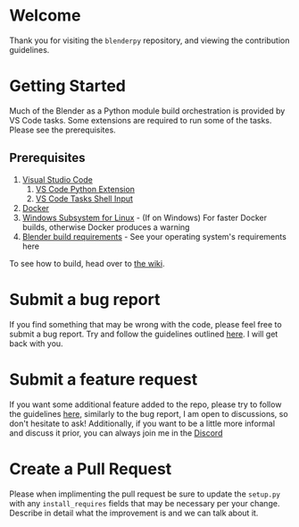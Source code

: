 # Welcome
Thank you for visiting the `blenderpy` repository, and viewing the contribution guidelines.

# Getting Started

Much of the Blender as a Python module build orchestration is provided by VS Code tasks. Some extensions are required to run some of the tasks. Please see the prerequisites.

## Prerequisites

1. [Visual Studio Code](https://code.visualstudio.com/)
    1. [VS Code Python Extension](https://marketplace.visualstudio.com/items?itemName=ms-python.python)
    2. [VS Code Tasks Shell Input](https://marketplace.visualstudio.com/items?itemName=augustocdias.tasks-shell-input)
2. [Docker](https://www.docker.com/)
3. [Windows Subsystem for Linux](https://docs.microsoft.com/en-us/windows/wsl/install-win10) - (If on Windows) For faster Docker builds, otherwise Docker produces a warning
4. [Blender build requirements](https://wiki.blender.org/wiki/Building_Blender) - See your operating system's requirements here

To see how to build, head over to [the wiki](https://github.com/TylerGubala/blenderpy/wiki).

# Submit a bug report

If you find something that may be wrong with the code, please feel free to submit a bug report. Try and follow the guidelines outlined [here](https://github.com/TylerGubala/blenderpy/blob/master/.github/ISSUE_TEMPLATE/bug_report.md). I will get back with you.

# Submit a feature request

If you want some additional feature added to the repo, please try to follow the guidelines [here](https://github.com/TylerGubala/blenderpy/blob/master/.github/ISSUE_TEMPLATE/feature_request.md), similarly to the bug report, I am open to discussions, so don't hesitate to ask! Additionally, if you want to be a little more informal and discuss it prior, you can always join me in the [Discord](https://discord.gg/d5qqhzK)

# Create a Pull Request

Please when implimenting the pull request be sure to update the `setup.py` with any `install_requires` fields that may be necessary per your change. Describe in detail what the improvement is and we can talk about it.
